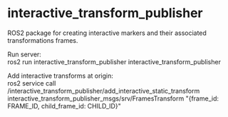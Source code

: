 # interactive_transform_publisher
ROS2 package for creating interactive markers and their associated transformations frames.

Run server:  
ros2 run interactive_transform_publisher interactive_transform_publisher

Add interactive transforms at origin:  
ros2 service call /interactive_transform_publisher/add_interactive_static_transform interactive_transform_publisher_msgs/srv/FramesTransform "{frame_id: FRAME_ID, child_frame_id: CHILD_ID}"
